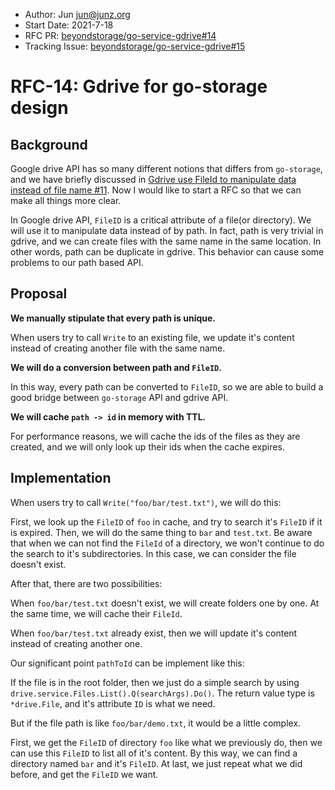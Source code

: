 - Author: Jun jun@junz.org
- Start Date: 2021-7-18
- RFC PR: [beyondstorage/go-service-gdrive#14](https://github.com/beyondstorage/go-service-gdrive/issues/14)
- Tracking Issue: [beyondstorage/go-service-gdrive#15](https://github.com/beyondstorage/go-service-gdrive/issues/15)

# RFC-14: Gdrive for go-storage design

## Background

Google drive API has so many different notions that differs from `go-storage`, and we have briefly discussed in [Gdrive use FileId to manipulate data instead of file name #11](https://github.com/beyondstorage/go-service-gdrive/issues/11). Now I would like to start a RFC so that we can make all things more clear.

In Google drive API, `FileID` is a critical attribute of a file(or directory). We will use it to manipulate data instead of by path. In fact, path is very trivial in gdrive, and we can create files with the same name in the same location. In other words, path can be duplicate in gdrive. This behavior can cause some problems to our path based API.

## Proposal

**We manually stipulate that every path is unique.**

 When users try to call `Write` to an existing file, we update it's content instead of creating another file with the same name.

**We will do a conversion between path and `FileID`.**

In this way, every path can be converted to `FileID`, so we are able to build a good bridge between `go-storage` API and gdrive API.

**We will cache `path -> id` in memory with TTL.**

For performance reasons, we will cache the ids of the files as they are created, and we will only look up their ids when the cache expires.

## Implementation

When users try to call `Write("foo/bar/test.txt")`, we will do this:

First, we look up the `FileID` of `foo` in cache, and try to search it's `FileID` if it is expired. Then, we will do the same thing to `bar` and `test.txt`.  Be aware that when we can not find the `FileId` of a directory, we won't continue to do the search to it's subdirectories. In this case, we can consider the file doesn't exist.

After that, there are two possibilities:

When `foo/bar/test.txt` doesn't exist, we will create folders one by one. At the same time, we will cache their `FileId`.

When `foo/bar/test.txt` already exist, then we will update it's content instead of creating another one.

Our significant point `pathToId` can be implement like this:

If the file is in the root folder, then we just do a simple search by using `drive.service.Files.List().Q(searchArgs).Do()`. The return value type is `*drive.File`, and it's attribute `ID` is what we need.

But if the file path is like `foo/bar/demo.txt`, it would be a little complex.

First, we get the `FileID` of directory `foo` like what we previously do, then we can use this `FileID` to list all of it's content. By this way, we can find a directory named `bar` and it's `FileID`. At last, we just repeat what we did before, and get the `FileID` we want. 

